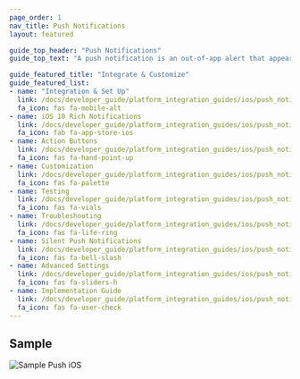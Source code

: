 ```yaml
---
page_order: 1
nav_title: Push Notifications
layout: featured

guide_top_header: "Push Notifications"
guide_top_text: "A push notification is an out-of-app alert that appears on the user's screen when an important update occurs. Push notifications are a valuable way to provide your users with time-sensitive and relevant content or to re-engage them with your app."

guide_featured_title: "Integrate & Customize"
guide_featured_list:
- name: "Integration & Set Up"
  link: /docs/developer_guide/platform_integration_guides/ios/push_notifications/integration/
  fa_icon: fas fa-mobile-alt
- name: iOS 10 Rich Notifications
  link: /docs/developer_guide/platform_integration_guides/ios/push_notifications/rich/
  fa_icon: fab fa-app-store-ios
- name: Action Buttons
  link: /docs/developer_guide/platform_integration_guides/ios/push_notifications/action_buttons/
  fa_icon: fas fa-hand-point-up
- name: Customization
  link: /docs/developer_guide/platform_integration_guides/ios/push_notifications/customization/
  fa_icon: fas fa-palette
- name: Testing
  link: /docs/developer_guide/platform_integration_guides/ios/push_notifications/testing/
  fa_icon: fas fa-vials
- name: Troubleshooting
  link: /docs/developer_guide/platform_integration_guides/ios/push_notifications/troubleshooting/
  fa_icon: fas fa-life-ring
- name: Silent Push Notifications
  link: /docs/developer_guide/platform_integration_guides/ios/push_notifications/silent_push_notifications/
  fa_icon: fas fa-bell-slash
- name: Advanced Settings
  link: /docs/developer_guide/platform_integration_guides/ios/push_notifications/advanced_settings/
  fa_icon: fas fa-sliders-h
- name: Implementation Guide
  link: /docs/developer_guide/platform_integration_guides/ios/push_notifications/implementation_guide/
  fa_icon: fas fa-user-check
---
```


## Sample

![Sample Push iOS][17]

<br>

[17]: {{site.baseurl}}/assets/img_archive/push_example_category.png

